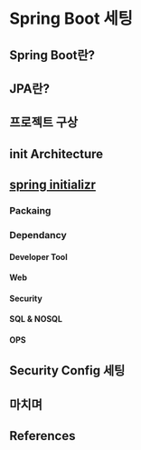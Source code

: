 # Spring Boot 세팅

## Spring Boot란?

## JPA란?

## 프로젝트 구상

## init Architecture

## [spring initializr](https://start.spring.io/)

### Packaing

### Dependancy

#### Developer Tool

#### Web

#### Security

#### SQL & NOSQL

#### OPS

## Security Config 세팅

## 마치며

## References
